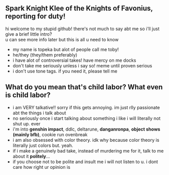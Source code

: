## Spark Knight Klee of the Knights of Favonius, reporting for duty!
hi welcome to my stupid github! there's not much to say abt me so i'll just give a brief little intro? 
</br>u can see more info later but this is all u need to know
- my name is topeka but alot of people call me toby! 
- he/they (they/them preferably)
- i have alot of controversial takes! have mercy on me docks
- don't take me seriously unless i say so! meme until proven serious
- i don't use tone tags. if you need it, please tell me

## What do you mean that's child labor? What even is child labor?
- i am VERY talkative!! sorry if this gets annoying. im just rlly passionate abt the things i talk about
- no seriously once i start talking about something i like i will literally not shut up. ever
- i'm into **genshin impact**, ddlc, deltarune, **danganronpa**, **object shows (mainly bfb)**, cookie run ovenbreak
- i am also obsessed with color theory.  idk why because color theory is literally just colors but. yeah.
- if i make a genuinely bad take, instead of murdering me for it, talk to me about it **politely**...
- if you choose not to be polite and insult me i will not listen to u. i dont care how right ur opinion is
